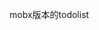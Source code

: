 <!--
 * @Descripttion: 
 * @version: 1.0.0
 * @Author: jimmiezhou
 * @Date: 1985-10-26 16:15:00
 * @LastEditors  : jimmiezhou
 * @LastEditTime : 2019-12-18 15:05:14
 -->
 mobx版本的todolist